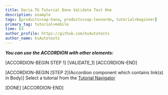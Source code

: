 ```yaml
---
title: Daria TG Tutorial Done Validate Test One
description: example
tags: [products>sap-hana, products>sap-leonardo, tutorial>beginner]
primary_tag: tutorial>mobile
time: 63
author_profile: https://github.com/ksAutotests
author_name: ksAutotests
---
```



***You can use the ACCORDION with other elements:***

[ACCORDION-BEGIN STEP 1] [VALIDATE_1] [ACCORDION-END]

[ACCORDION-BEGIN [STEP 2](Accordion component which contains link(s) in Body)]
Select a tutorial from the [Tutorial Navigator](https://developers.sap.com/tutorial-navigator.html)

[DONE]
[ACCORDION-END]